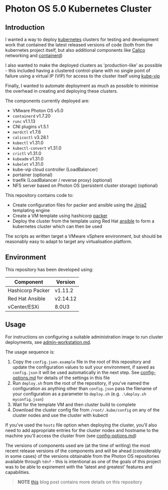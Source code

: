 # Photon OS 5.0 Kubernetes Cluster

## Introduction

I wanted a way to deploy [kubernetes](https://kubernetes.io) clusters for testing and development work that contained the latest released versions of code (both from the kubernetes project itself, but also additional  components like [Calico](https://docs.tigera.io/calico/latest/about/) networking and [containerd](https://containerd.io/))

I also wanted to make the deployed clusters as 'production-like' as possible - this included having a clustered control-plane with no single point of failure using a virtual IP (VIP) for access to the cluster itself using [kube-vip](https://kube-vip.io/)

Finally, I wanted to automate deployment as much as possible to minimise the overhead in creating and deploying these clusters.

The components currently deployed are:

- VMware Photon OS v5.0
- `containerd` v1.7.20
- `runc` v1.1.13
- CNI plugins v1.5.1
- `nerdctl` v1.7.6
- `calicoctl` v3.28.1
- `kubectl` v1.31.0
- `kubectl-convert` v1.31.0
- `crictl` v1.31.0
- `kubeadm` v1.31.0
- `kubelet` v1.31.0
- kube-vip cloud controller (LoadBalancer)
- portainer (optional)
- traefik (LoadBalancer / reverse proxy) (optional)
- NFS server based on Photon OS (persistent cluster storage) (optional)

This repository contains code to:

- Create configuration files for packer and ansible using the [Jinja2](https://jinja.palletsprojects.com/en/3.1.x/) templating engine
- Create a VM template using hashicorp [packer](https://www.packer.io/)
- Deploy the cluster from the template using Red Hat [ansible](https://www.ansible.com/) to form a kubernetes cluster which can then be used

The scripts as written target a VMware vSphere environment, but should be reasonably easy to adapt to target any virtualisation platform.

## Environment

This repository has been developed using:

|Component|Version|
|---|---|
|Hashicorp Packer|v1.11.2|
|Red Hat Ansible|v2.14.12|
|vCenter/ESXi|8.0U3|

## Usage

For instructions on configuring a suitable administration image to run cluster deployments, see [admin-workstation.md](admin-workstation.md).

The usage sequence is:

1) Copy the `config.json.example` file in the root of this repository and update the configuration values to suit your environment, if saved as `config.json` it will be used automatically in the next step. See [config-options.md](config-options.md) for details of the settings in this file
2) Run `deploy.sh` from the root of the repository, if you've named the configuration as anything other than `config.json` pass the filename of your configuration as a parameter to `deploy.sh` (e.g. `.\deploy.sh myconfig.json`)
3) Wait for the template VM and then cluster build to complete
4) Download the cluster config file from `/root/.kube/config` on any of the cluster nodes and use the cluster with kubectl

If you've used the `hosts` file option when deploying the cluster, you'll also need to add appropriate entries for the cluster nodes and hostname to the machine you'll access the cluster from (see [config-options.md](config-options.md))

The versions of components used are (at the time of writing) the most recent release versions of the components and will be ahead (considerably in some cases) of the versions obtainable from the Photon OS repositories available through `tdnf` - this is intentional as one of the goals of this project was to be able to expirement with the 'latest and greatest' features and capabilities.

> **NOTE** [this](https://kiwicloud.ninja/2024/09/automated-kubernetes-with-packer-and-ansible/) blog post contains more details on this repository
